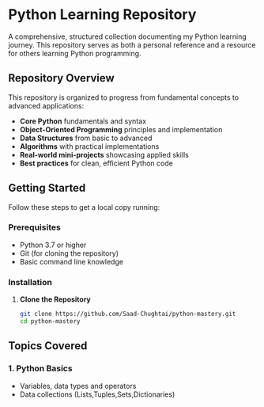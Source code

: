 # Python Learning Repository

A comprehensive, structured collection documenting my Python learning journey. This repository serves as both a personal reference and a resource for others learning Python programming.

## Repository Overview

This repository is organized to progress from fundamental concepts to advanced applications:

- **Core Python** fundamentals and syntax
- **Object-Oriented Programming** principles and implementation
- **Data Structures** from basic to advanced
- **Algorithms** with practical implementations
- **Real-world mini-projects** showcasing applied skills
- **Best practices** for clean, efficient Python code

## Getting Started

Follow these steps to get a local copy running:

### Prerequisites

- Python 3.7 or higher
- Git (for cloning the repository)
- Basic command line knowledge

### Installation

1. **Clone the Repository**
   ```bash
   git clone https://github.com/Saad-Chughtai/python-mastery.git
   cd python-mastery
   ```


## Topics Covered

### 1. Python Basics
- Variables, data types and operators
- Data collections (Lists,Tuples,Sets,Dictionaries)